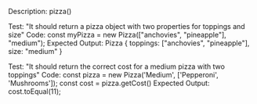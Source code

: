Description: pizza()

Test: "It should return a pizza object with two properties for toppings and size"
Code: const myPizza = new Pizza(["anchovies", "pineapple"], "medium");
Expected Output:  Pizza { toppings: ["anchovies", "pineapple"], size: "medium" }

Test: "It should return the correct cost for a medium pizza with two toppings"
Code: const pizza = new Pizza('Medium', ['Pepperoni', 'Mushrooms']);
      const cost = pizza.getCost()
Expected Output: cost.toEqual(11);
